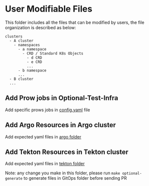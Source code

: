 # User Modifiable Files

This folder includes all the files that can be modified by users, the file organization is described as below:

```
clusters
  - A cluster
    - namespaces
      - a namespace
        - CRD / Standard K8s Objects
          - d CRD
          - e CRD
          ...
      - b namespace
      ...
  - B cluster
  ...
```

## Add Prow jobs in Optional-Test-Infra
Add specific prows jobs in [config.yaml](https://github.com/kubeflow/testing/tree/master/aws/User/clusters/kubeflow-shared-test-infra-poc/namespaces/prow/configmap/config.yaml) file

## Add Argo Resources in Argo cluster
Add expected yaml files in [argo folder](https://github.com/kubeflow/testing/tree/master/aws/User/clusters/kubeflow-shared-test-infra-poc-argo/namespaces/argo/)

## Add Tekton Resources in Tekton cluster
Add expected yaml files in [tekton folder](https://github.com/kubeflow/testing/tree/master/aws/User/clusters/kubeflow-shared-test-infra-poc-tekton/namespaces/tekton-templates/)

Note: any change you make in this folder, please run `make optional-generate` to generate files in GitOps folder before sending PR
